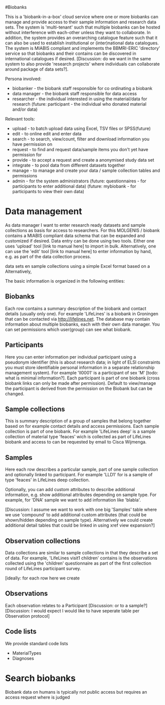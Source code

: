 #Biobanks

This is a 'biobank-in-a-box' cloud service where one or more biobanks can manage and provide access to their sample information and research data sets. The system is 'multi-tenant' such that multiple biobanks can be hosted without interference with each-other unless they want to collaborate. In addition, the system provides an overarching catalogue feature such that it can also be used to establish institutional or (inter)national data catalogues. The system is MIABIS compliant and implements the BBMRI-ERIC 'directory' service so that biobanks and their contains can be discovered in international catalogues if desired.
[Discussion: do we want in the same system to also provide 'research projects' where individuals can collaborate around package of data sets?].
			
Persona involved:
* biobanker - the biobank staff responsible for co	ordinating a biobank
* data manager - the biobank staff responsible for data access
* researcher - the individual interested in using the material/data for research
(future: participant - the individual who donated material and/or data)

Relevant tools:
* upload - to batch upload data using Excel, TSV files or SPSS(future)
* edit - to online edit and enter data
* search - to search, view/count, filter and download information you have permission on
* request - to find and request data/sample items you don't yet have permission for
* provide - to accept a request and create a anonymised study data set
* integrate - to pool data from different datasets together
* manage - to manage and create your data / sample collection tables and permissions
* admin - for the system administrators
(future: questionnaires - for participants to enter additional data)
(future: mybiobank - for participants to view their own data)

# Data management

As data manager I want to enter research ready datasets and sample collections as basis for access to researchers. For this MOLGENIS / biobank contains a MIABIS compliant data schema that can be expanded and customized if desired. Data entry can be done using two tools. Either one uses 'upload' tool [link to manual here] to import in bulk. Alternatively, one can use the 'edit' tool [link to manual here] to enter information by hand, e.g. as part of the data collection process. 

 data sets en sample collections using a simple Excel format based on a Alternatively, 

The basic information is organized in the following entities:

## Biobanks

Each row contains a summary description of the biobank and contact details (usually only one). For example 'LifeLines' is a biobank in Groningen that can be contacted via http://lifelines.net. The database may contain information about multiple biobanks, each with their own data manager. You can set permissions which user(group) can see what biobank.

## Participants

Here you can enter information per individual participant using a pseudonym identifier (this is about research data; in light of ELSI constraints you must store identifiable personal information in a separate relationship management system). For example 'll0001' is a participant of sex 'M' [todo: what is minimal information?]. Each participant is part of one biobank (cross biobank links can only be made after permission). Default to view/manage the participant is derived from the permission on the Biobank but can be changed.

## Sample collections

This is summary description of a group of samples that belong together based on for example contact details and access permissions. Each sample collection is part of one biobank. For example 'LifeLines deep' is a sample collection of material type 'feaces' wich is collected as part of LifeLines biobank and access to can be requested by email to Cisca Wijmenga.

## Samples

Here each row describes a particular sample, part of one sample collection and optionally linked to participant. For example 'LLD1' for is a sample of type 'feaces' in LifeLines deep collection. 

Optionally, you can add custom attributes to describe additional information, e.g. show additional attributes depending on sample type. For example, for 'DNA' sample we want to add information like 'blabla'.

[Discussion: I assume we want to work with one big 'Samples' table where we use 'compound' to add additional custom attributes (that could be shown/hidden depending on sample type). Alternatively we could create additional detail tables that could be linked in using xref view expansion?]

## Observation collections

Data collections are similar to sample collections in that they describe a set of data. For example, 'LifeLines visit1 children' contains is the observations collected using the 'children' questionnaire as part of the first collection round of LifeLines participant survey.

[ideally: for each row here we create 

## Observations

Each observation relates to a Participant [Discussion: or to a sample?]
[Discussion: I would expect I would like to have seperate table per Observation protocol]

## Code lists
We provide standard code lists
* MaterialTypes
* Diagnoses

# Search biobanks

Biobank data on humans is typically not public access but requires an access request where is judged 